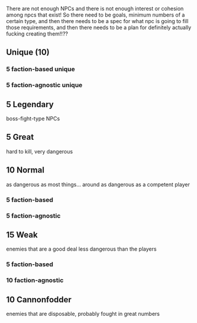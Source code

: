 There are not enough NPCs and there is not enough interest or cohesion among npcs that exist! So there need to be goals, minimum numbers of a certain type, and then there needs to be a spec for what npc is going to fill those requirements, and then there needs to be a plan for definitely actually fucking creating them!!??


## Unique (10)


### 5 faction-based unique

### 5 faction-agnostic unique


## 5 Legendary
boss-fight-type NPCs 



## 5 Great
hard to kill, very dangerous



## 10  Normal
as dangerous as most things... around as dangerous as a competent player


### 5 faction-based

### 5 faction-agnostic


## 15 Weak
enemies that are a good deal less dangerous than the players


### 5 faction-based

### 10 faction-agnostic


## 10 Cannonfodder
enemies that are disposable, probably fought in great numbers 

